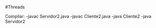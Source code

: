 #Threads

Compilar: 
    -javac Servidor2.java
    -javac Cliente2.java
    -java Cliente2
    -java Servidor2
